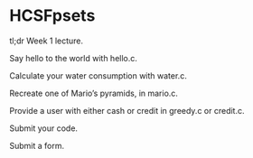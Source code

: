 # HCSFpsets
tl;dr Week 1  lecture.

Say hello to the world with hello.c.

Calculate your water consumption with water.c.

Recreate one of Mario’s pyramids, in mario.c.

Provide a user with either cash or credit in greedy.c or credit.c.

Submit your code.

Submit a form.